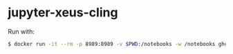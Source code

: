 # jupyter-xeus-cling

Run with:

```bash
$ docker run -it --rm -p 8989:8989 -v $PWD:/notebooks -w /notebooks ghcr.io/robertodr/jupyter-xeus-cling:latest
```
